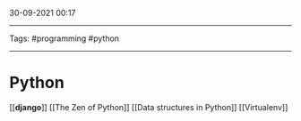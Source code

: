 30-09-2021
00:17
***
Tags: #programming #python
***
# Python  
[[__django__]]
[[The Zen of Python]]
[[Data structures in Python]]
[[Virtualenv]]
